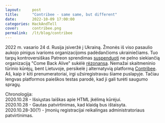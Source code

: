 ```yaml
---
layout:     post
title:      "Contribee - same same, but different"
date:       2022-10-09 17:00:00
categories: HackAndTell
cover:      contribee.png
permalink:  /lt/blog/contribee
---
```

2022 m. vasario 24 d. Rusija įsiveržė į Ukrainą. Žmonės iš viso pasaulio aukojo pinigus ivarioms organizacijoms padėdančioms ukrainiečiams. Tuo tarpų kontroversiškas Patreon sprendimas [suspenduoti](https://www.cnbc.com/2022/02/24/patreon-suspends-come-back-alive-page-for-ukrainian-army-donations.html) ne pelno siekiančią organizaciją "Come Back Alive" sukėlė [rėzonansą](https://twitter.com/yarlob/status/1498235520878624769). Nemažai skaitmeninio tūrinio kūrėjų, bent Lietuvoje, persikelė į alternatyvią platformą [Contribee](https://contribee.com). Aš, kaip ir kiti prenumeratoriai, irgi užsiregistravau šiame puslapyje. Tačiau lengvas platformos paieškos testas parodė, kad ji gali turėti saugumo spragų.



Chronologija:  
2020.10.28 - Išsiųstas laiškas apie HTML įkėlimą kūrėjui.  
2020.10.28 - Gautas patvirtinimas, kad klaidą bus ištaisyta.  
2020.10.28-30(?) - Įmonių registracijai reikalingas administratoriaus patvirtinimas.

